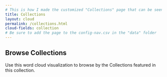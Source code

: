 ```yaml
---
# This is how I made the customized "Collections" page that can be seen in the Physics Museum. You can make a unique cloud page from any column of data in your metadata sheet. Be sure to edit line (or duplicate and edit) 30 - 33 of the theme.yml if you want to use a different column of metadata! 
title: Collections
layout: cloud
permalink: /collections.html
cloud-fields: collection
# Be sure to add the page to the config-nav.csv in the "data" folder
---
```


## Browse Collections

Use this word cloud visualization to browse by the Collections featured in this collection. 